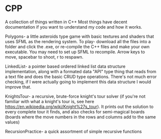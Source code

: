 # CPP
A collection of things written in C++
Most things have decent documentation if you want to understand my code and how it works.

Polygons- a little asteroids type game with basic textures and shaders that uses SFML as the rendering system.
  To play- download all the files into a folder and click the .exe, or re-compile the C++ files and make your own executable.
  You may need to set up SFML to recompile. Arrow keys to move, spacebar to shoot, r to respawn.
  
LinkedList- a pointer based ordered linked list data structure implementation, along with a formated data "API" type thing that
  reads from a text file and does the basic CRUD type operations. There's not much error checking, if I were actually going to implement
  this data structure I would improve that.
  
KnightsTour- a recursive, brute-force knight's tour solver (if you're not familiar with what a knight's tour is,
  see here https://en.wikipedia.org/wiki/Knight%27s_tour). It prints out the solution to every complete tour it finds,
  and also checks for semi-magical boards (boards where the move numbers in the rows and columns add to the same values)
  
RecursionPractice- a quick assortment of simple recursive functions 
